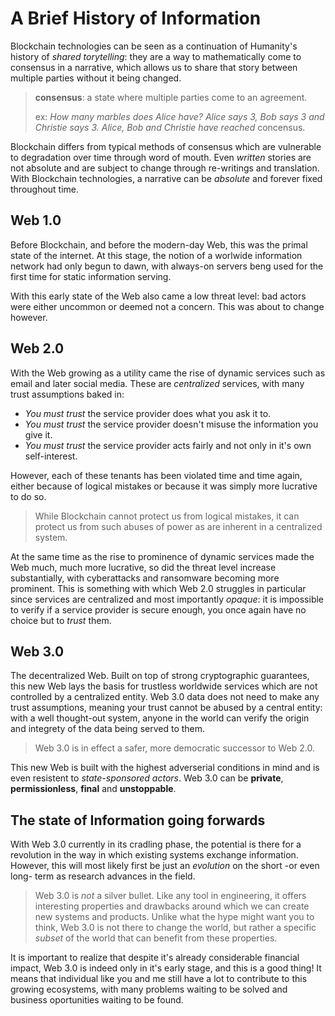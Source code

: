 # A Brief History of Information

Blockchain technologies can be seen as a continuation of Humanity's history of _shared torytelling_: they are a way to mathematically come to consensus in a narrative, which allows us to share that story between multiple parties without it being changed.

> **consensus**: a state where multiple parties come to an agreement.
> 
> ex: _How many marbles does Alice have? Alice says 3, Bob says 3 and Christie says 3. Alice, Bob and Christie have reached_ concensus.

Blockchain differs from typical methods of consensus which are vulnerable to degradation over time through word of mouth. Even _written_ stories are not absolute and are subject to change through re-writings and translation. With Blockchain technologies, a narrative can be _absolute_ and forever fixed throughout time.

## Web 1.0

Before Blockchain, and before the modern-day Web, this was the primal state of the internet. At this stage, the notion of a worlwide information network had only begun to dawn, with always-on servers beng used for the first time for static information serving.

With this early state of the Web also came a low threat level: bad actors were either uncommon or deemed not a concern. This was about to change however.

## Web 2.0

With the Web growing as a utility came the rise of dynamic services such as email and later social media. These are _centralized_ services, with many trust assumptions baked in:

- _You must trust_ the service provider does what you ask it to.
- _You must trust_ the service provider doesn't misuse the information you give it.
- _You must trust_ the service provider acts fairly and not only in it's own self-interest.

However, each of these tenants has been violated time and time again, either because of logical mistakes or because it was simply more lucrative to do so.

> While Blockchain cannot protect us from logical mistakes, it can protect us from such abuses of power as are inherent in a centralized system.

At the same time as the rise to prominence of dynamic services made the Web much, much more lucrative, so did the threat level increase substantially, with cyberattacks and ransomware becoming more prominent. This is something with which Web 2.0 struggles in particular since services are centralized and most importantly _opaque_: it is impossible to verify if a service provider is secure enough, you once again have no choice but to _trust_ them.

## Web 3.0

The decentralized Web. Built on top of strong cryptographic guarantees, this new Web lays the basis for trustless worldwide services which are not controlled by a centralized entity. Web 3.0 data does not need to make any trust assumptions, meaning your trust cannot be abused by a central entity: with a well thought-out system, anyone in the world can verify the origin and integrety of the data being served to them. 

> Web 3.0 is in effect a safer, more democratic successor to Web 2.0.

This new Web is built with the highest adverserial conditions in mind and is even resistent to _state-sponsored actors_. Web 3.0 can be **private**, **permissionless**, **final** and **unstoppable**.

## The state of Information going forwards

With Web 3.0 currently in its cradling phase, the potential is there for a revolution in the way in which existing systems exchange information. However, this will most likely first be just an _evolution_ on the short -or even long- term as research advances in the field.

> Web 3.0 is _not_ a silver bullet. Like any tool in engineering, it offers interesting properties and drawbacks around which we can create new systems and products. Unlike what the hype might want you to think, Web 3.0 is not there to change the world, but rather a specific _subset_ of the world that can benefit from these properties.

It is important to realize that despite it's already considerable financial impact, Web 3.0 is indeed only in it's early stage, and this is a good thing! It means that individual like you and me still have a lot to contribute to this growing ecosystems, with many problems waiting to be solved and business oportunities waiting to be found.
